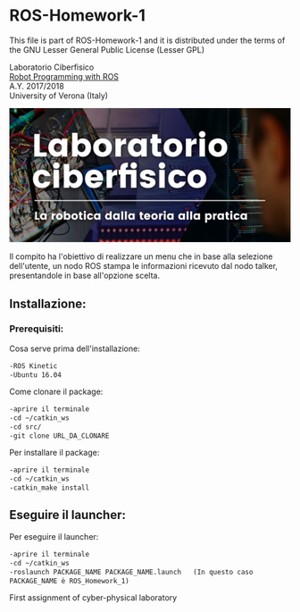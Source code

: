 # ROS-Homework-1

This file is part of ROS-Homework-1 and it is distributed under the terms of the
GNU Lesser General Public License (Lesser GPL)

Laboratorio Ciberfisico<br>
[Robot Programming with ROS](http://profs.scienze.univr.it/~bloisi/corsi/ciberfisico.html)<br>
A.Y. 2017/2018<br>
University of Verona (Italy)

![laboratorio ciberfisico](img/cyberphysical-lab.jpg)

Il compito ha l'obiettivo di realizzare un menu che in base alla selezione dell'utente, un nodo ROS stampa le informazioni ricevuto dal nodo talker, presentandole in base all'opzione scelta.

## Installazione:
  ### Prerequisiti:
  Cosa serve prima dell'installazione:
  ```
  -ROS Kinetic
  -Ubuntu 16.04
  ```
  Come clonare il package:
  ```
  -aprire il terminale
  -cd ~/catkin_ws
  -cd src/
  -git clone URL_DA_CLONARE
  ```
  Per installare il package:
  ```
  -aprire il terminale
  -cd ~/catkin_ws
  -catkin_make install
  ```
## Eseguire il launcher:
   Per eseguire il launcher:
   ```
  -aprire il terminale
  -cd ~/catkin_ws
  -roslaunch PACKAGE_NAME PACKAGE_NAME.launch   (In questo caso PACKAGE_NAME è ROS_Homework_1)
  ```

First assignment of cyber-physical laboratory
